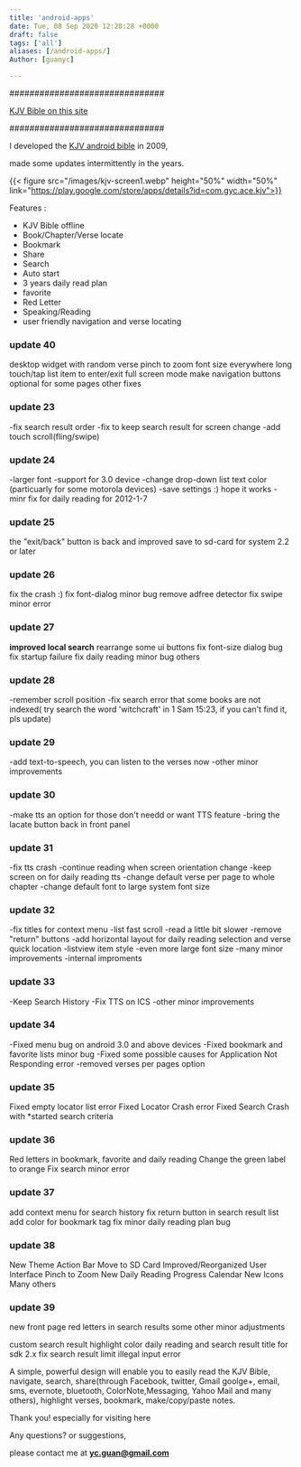```yaml
---
title: 'android-apps'
date: Tue, 08 Sep 2020 12:20:28 +0000
draft: false
tags: ['all']
aliases: [/android-apps/]
Author: [guanyc]

---
```


###############################

[KJV Bible on this site](/kjv)

###############################

I developed the [KJV android bible](https://play.google.com/store/apps/details?id=com.gyc.ace.kjv) in 2009,

made some updates intermittently in the years.


{{< figure src="/images/kjv-screen1.webp" height="50%" width="50%" link="https://play.google.com/store/apps/details?id=com.gyc.ace.kjv">}}

Features :
- KJV Bible offline
- Book/Chapter/Verse locate
- Bookmark
- Share
- Search
- Auto start
- 3 years daily read plan
- favorite
- Red Letter
- Speaking/Reading
- user friendly navigation and verse locating



### update 40
desktop widget with random verse
pinch to zoom font size everywhere
long touch/tap list item to enter/exit full screen mode
make navigation buttons optional for some pages
other fixes

### update 23
-fix search result order
-fix to keep search result for screen change
-add touch scroll(fling/swipe)

### update 24
-larger font
-support for 3.0 device
-change drop-down list text color (particuarly  for some motorola devices)
-save settings :) hope it works
-minr fix for daily reading for 2012-1-7

### update 25
the "exit/back" button is back and improved
save to sd-card for system 2.2 or later

### update 26
fix the crash :)
fix font-dialog minor bug
remove adfree detector
fix swipe minor error

### update 27
**improved local search**
rearrange some ui buttons
fix font-size dialog bug
fix startup failure
fix daily reading  minor bug
others

### update 28
-remember scroll position
-fix search error that some books are not indexed( try search the word 'witchcraft' in 1 Sam 15:23,  if you can't find it, pls update)

### update 29
-add text-to-speech, you can listen to the verses now
-other minor improvements

### update 30
-make tts an option for those don't needd or want TTS feature
-bring the lacate button back in front panel

### update 31
-fix tts crash
-continue reading when screen orientation change
-keep screen on for daily reading tts
-change default verse per page to whole chapter
-change default font to large system font size

### update 32
-fix titles for context menu
-list fast scroll
-read a little bit slower
-remove "return" buttons
-add horizontal layout for daily reading selection and verse quick location
-listview item style
-even more large font size
-many minor improvements
-internal improments

### update 33
-Keep Search History
-Fix TTS on ICS
-other minor improvements

### update 34
-Fixed menu bug on android 3.0 and above devices
-Fixed bookmark and favorite lists minor bug
-Fixed some possible causes for Application Not Responding error
-removed verses per pages option

### update 35
Fixed empty locator list error
Fixed Locator Crash error
Fixed Search Crash with *started search criteria

### update 36
Red letters in bookmark, favorite and daily reading
Change the green label to orange
Fix search minor error

### update 37
add context menu for search history
fix return button in search result list
add color for bookmark tag
fix minor daily reading plan bug

### update 38
New Theme
Action Bar
Move to SD Card
Improved/Reorganized User Interface
Pinch to Zoom
New Daily Reading Progress Calendar
New Icons
Many others

### update 39
new front page
red letters in search results
some other minor adjustments

custom search result highlight color
daily reading and search result title for sdk 2.x
fix search result limit illegal input error

A simple, powerful design will enable you to
easily read the KJV Bible, navigate, search, share(through Facebook, twitter, Gmail goolge+, email, sms, evernote, bluetooth,
ColorNote,Messaging, Yahoo Mail and many others),
highlight verses, bookmark, make/copy/paste notes.

Thank you!  especially for visiting here

Any questions? or suggestions,

please contact me at **[yc.guan@gmail.com](mailto:yc.guan@gmail.com)**
